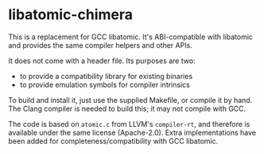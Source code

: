 # libatomic-chimera

This is a replacement for GCC libatomic. It's ABI-compatible with libatomic
and provides the same compiler helpers and other APIs.

It does not come with a header file. Its purposes are two:

* to provide a compatibility library for existing binaries
* to provide emulation symbols for compiler intrinsics

To build and install it, just use the supplied Makefile, or compile it by hand.
The Clang compiler is needed to build this; it may not compile with GCC.

The code is based on `atomic.c` from LLVM's `compiler-rt`, and therefore is
available under the same license (Apache-2.0). Extra implementations have been
added for completeness/compatibility with GCC libatomic.
